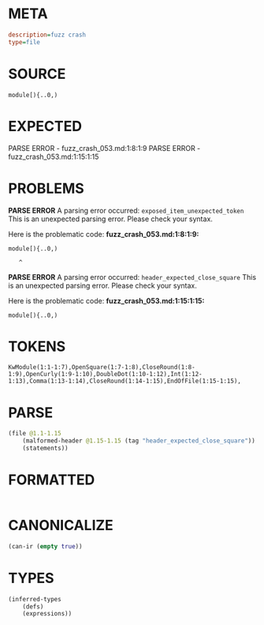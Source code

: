 # META
~~~ini
description=fuzz crash
type=file
~~~
# SOURCE
~~~roc
module[){..0,)
~~~
# EXPECTED
PARSE ERROR - fuzz_crash_053.md:1:8:1:9
PARSE ERROR - fuzz_crash_053.md:1:15:1:15
# PROBLEMS
**PARSE ERROR**
A parsing error occurred: `exposed_item_unexpected_token`
This is an unexpected parsing error. Please check your syntax.

Here is the problematic code:
**fuzz_crash_053.md:1:8:1:9:**
```roc
module[){..0,)
```
       ^


**PARSE ERROR**
A parsing error occurred: `header_expected_close_square`
This is an unexpected parsing error. Please check your syntax.

Here is the problematic code:
**fuzz_crash_053.md:1:15:1:15:**
```roc
module[){..0,)
```
              


# TOKENS
~~~zig
KwModule(1:1-1:7),OpenSquare(1:7-1:8),CloseRound(1:8-1:9),OpenCurly(1:9-1:10),DoubleDot(1:10-1:12),Int(1:12-1:13),Comma(1:13-1:14),CloseRound(1:14-1:15),EndOfFile(1:15-1:15),
~~~
# PARSE
~~~clojure
(file @1.1-1.15
	(malformed-header @1.15-1.15 (tag "header_expected_close_square"))
	(statements))
~~~
# FORMATTED
~~~roc

~~~
# CANONICALIZE
~~~clojure
(can-ir (empty true))
~~~
# TYPES
~~~clojure
(inferred-types
	(defs)
	(expressions))
~~~
